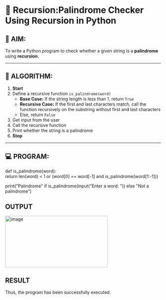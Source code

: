 # 🔁 Recursion:Palindrome Checker Using Recursion in Python

## 🎯 AIM:
To write a Python program to check whether a given string is a **palindrome** using **recursion**.

---

## 🧠 ALGORITHM:

1. **Start**
2. Define a recursive function `is_palindrome(word)`
   - **Base Case:** If the string length is less than 1, return `True`
   - **Recursive Case:** If the first and last characters match, call the function recursively on the substring without first and last characters
   - Else, return `False`
3. Get input from the user
4. Call the recursive function
5. Print whether the string is a palindrome
6. **Stop**

---

## 💻 PROGRAM:
def is_palindrome(word):<br>
    return len(word) < 1 or (word[0] == word[-1] and is_palindrome(word[1:-1]))<br>

print("Palindrome" if is_palindrome(input("Enter a word: ")) else "Not a palindrome")


## OUTPUT
<img width="331" height="166" alt="image" src="https://github.com/user-attachments/assets/ab776b6b-c34e-4a6f-b76f-ab3b78ef462b" />


## RESULT
Thus, the program has been successfully executed.
